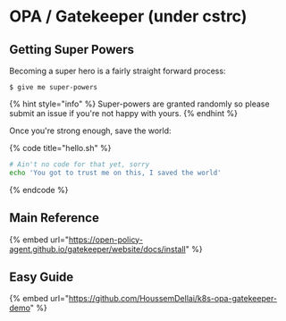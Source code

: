 # OPA / Gatekeeper (under cstrc)

## Getting Super Powers

Becoming a super hero is a fairly straight forward process:

```
$ give me super-powers
```

{% hint style="info" %}
&#x20;Super-powers are granted randomly so please submit an issue if you're not happy with yours.
{% endhint %}

Once you're strong enough, save the world:

{% code title="hello.sh" %}
```bash
# Ain't no code for that yet, sorry
echo 'You got to trust me on this, I saved the world'
```
{% endcode %}

## Main Reference

{% embed url="https://open-policy-agent.github.io/gatekeeper/website/docs/install" %}

## Easy Guide

{% embed url="https://github.com/HoussemDellai/k8s-opa-gatekeeper-demo" %}


